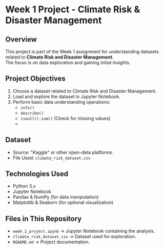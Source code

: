 # Week 1 Project - Climate Risk & Disaster Management

## Overview
This project is part of the Week 1 assignment for understanding datasets related to **Climate Risk and Disaster Management**.  
The focus is on data exploration and gaining initial insights.

## Project Objectives
1. Choose a dataset related to Climate Risk and Disaster Management.
2. Load and explore the dataset in Jupyter Notebook.
3. Perform basic data understanding operations:
   - `info()`
   - `describe()`
   - `isnull().sum()` (Check for missing values)
   - 
## Dataset
- Source: "Kaggle" or other open-data platforms.
- File Used: `climate_risk_dataset.csv`  

## Technologies Used
- Python 3.x
- Jupyter Notebook
- Pandas & NumPy (for data manipulation)
- Matplotlib & Seaborn (for optional visualization)

## Files in This Repository
- `week_1_project.ipynb` → Jupyter Notebook containing the analysis.
- `climate_risk_dataset.csv` → Dataset used for exploration.
- `README.md` → Project documentation.
